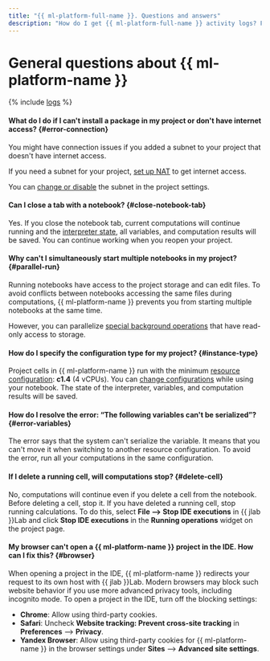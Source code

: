 ```yaml
---
title: "{{ ml-platform-full-name }}. Questions and answers"
description: "How do I get {{ ml-platform-full-name }} activity logs? Find the answer to this and other questions in this article."
---
```


# General questions about {{ ml-platform-name }}

{% include [logs](../../_qa/logs.md) %}

#### What do I do if I can't install a package in my project or don't have internet access? {#error-connection}

You might have connection issues if you added a subnet to your project that doesn't have internet access.

If you need a subnet for your project, [set up NAT](../../vpc/operations/enable-nat.md) to get internet access.

You can [change or disable](../operations/projects/update.md) the subnet in the project settings.

#### Can I close a tab with a notebook? {#close-notebook-tab}

Yes. If you close the notebook tab, current computations will continue running and the [interpreter state](../concepts/save-state.md), all variables, and computation results will be saved. You can continue working when you reopen your project.

#### Why can't I simultaneously start multiple notebooks in my project? {#parallel-run}

Running notebooks have access to the project storage and can edit files. To avoid conflicts between notebooks accessing the same files during computations, {{ ml-platform-name }} prevents you from starting multiple notebooks at the same time.

However, you can parallelize [special background operations](../concepts/repeat.md#parallel) that have read-only access to storage.

#### How do I specify the configuration type for my project? {#instance-type}

Project cells in {{ ml-platform-name }} run with the minimum [resource configuration](../concepts/configurations.md): **c1.4** (4 vCPUs). You can [change configurations](../operations/projects/control-compute-resources.md#config) while using your notebook. The state of the interpreter, variables, and computation results will be saved.

#### How do I resolve the error: <q>The following variables can't be serialized</q>? {#error-variables}

The error says that the system can't serialize the variable. It means that you can't move it when switching to another resource configuration. To avoid the error, run all your computations in the same configuration.

#### If I delete a running cell, will computations stop? {#delete-cell}

No, computations will continue even if you delete a cell from the notebook. Before deleting a cell, stop it. If you have deleted a running cell, stop running calculations. To do this, select **File ⟶ Stop IDE executions** in {{ jlab }}Lab and click **Stop IDE executions** in the **Running operations** widget on the project page.

#### My browser can't open a {{ ml-platform-name }} project in the IDE. How can I fix this? {#browser}

When opening a project in the IDE, {{ ml-platform-name }} redirects your request to its own host with {{ jlab }}Lab. Modern browsers may block such website behavior if you use more advanced privacy tools, including incognito mode. To open a project in the IDE, turn off the blocking settings:

* **Chrome**: Allow using third-party cookies.
* **Safari**: Uncheck **Website tracking: Prevent cross-site tracking** in **Preferences** ⟶ **Privacy**.
* **Yandex Browser**: Allow using third-party cookies for {{ ml-platform-name }} in the browser settings under **Sites** ⟶ **Advanced site settings**.
